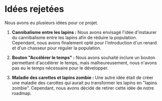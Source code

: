 # Idées rejetées

Nous avons eu plusieurs idées pour ce projet.

1. **Cannibalisme entre les lapins :**
   Nous avons envisagé l'idée d'instaurer du cannibalisme entre les lapins afin de réduire la population. Cependant, nous avons finalement opté pour l'introduction d'un renard et d'un chasseur pour réguler la population.

2. **Bouton "Accélérer le temps" :**
   Nous avons souhaité inclure un bouton permettant d'accélérer le temps, mais malheureusement, nous n'avons pas eu le temps nécessaire pour le développer.

3. **Maladie des carottes et lapins zombie :**
   Une autre idée était de créer une maladie des carottes qui aurait pu transformer les lapins en "lapins zombie". Cependant, nous avons décidé de retirer cette idée de notre roadmap.

